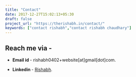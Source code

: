 ```yaml
---
title: "Contact"
date: 2017-12-27T15:02:13+05:30
draft: false
project_url: "https://therishabh.in/contact/"
keywords: ["contact rishabh","contact rishabh chaudhary"]
---
```


## Reach me via -
* **Email id  <i style="color: maroon" class='fa fa-envelope'></i>** - rishabh0402+website[at]gmail[dot]com.

* **Linkedin  <i class='fa fa-linkedin'></i>** - [Rishabh](https://www.linkedin.com/in/rishabh0402/).
